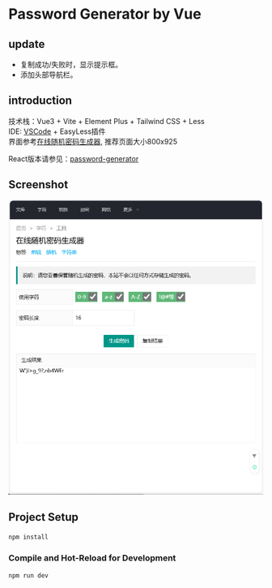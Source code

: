 # Password Generator by Vue

## update

- 复制成功/失败时，显示提示框。
- 添加头部导航栏。

## introduction

技术栈：Vue3 + Vite + Element Plus + Tailwind CSS + Less\
IDE: [VSCode](https://code.visualstudio.com/) + EasyLess插件\
界面参考[在线随机密码生成器](https://www.lddgo.net/string/randompassword), 推荐页面大小800x925

React版本请参见：[password-generator](https://github.com/Frank-Star-fn/password-generator)

## Screenshot

![image](./img_show/page1-3.png)

## Project Setup

```sh
npm install
```

### Compile and Hot-Reload for Development

```sh
npm run dev
```
